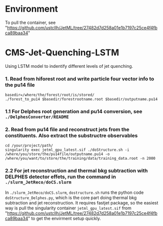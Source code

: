 # Environment
To pull the container, see "https://github.com/ustcllh/JetML/tree/27482d7d258a01e1b7197c25ce4f4fbca89baa34"

# CMS-Jet-Quenching-LSTM
Using LSTM model to indentify different levels of jet quenching. 

### 1. Read from hiforest root and write particle four vector info to the pu14 file
```
basedir=/where/the/forest/root/is/stored/
./forest_to_pu14 $basedir/forestrootname.root $basedir/outputname.pu14
```
### 1.1 For Delphes root generation and pu14 conversion, see `./DelphesConverter/README`

### 2. Read from pu14 file and reconstruct jets from the constituents. Also extract the substructre observables
```
cd /your/project/path/
singularity exec jetml_gpu_latest.sif ./doStructure.sh -i /where/you/store/the/pu14file/outputname.pu14 -o /where/you/want/to/store/the/training/data/training_data.root -n 2000
```
### 2.2 For jet reconstruction and thermal bkg subtraction with DELPHES detector effets, run the command in `./slurm_JetReco/doCS.slurm`

In `./slurm_JetReco/doCS.slurm`, `dostructure.sh` runs the python code `doStructure_Delphes.py`, which is the core part doing thermal bkg subtraction and jet reconstruction. It requires fastjet package, so the easiest way is pull the singularity container `jetml_gpu_latest.sif` from "https://github.com/ustcllh/JetML/tree/27482d7d258a01e1b7197c25ce4f4fbca89baa34" to get the envirment setup quickly. 
